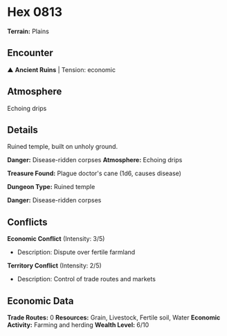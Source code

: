 # Hex 0813

**Terrain:** Plains

## Encounter
▲ **Ancient Ruins** | Tension: economic

## Atmosphere
Echoing drips

## Details
Ruined temple, built on unholy ground.

**Danger:** Disease-ridden corpses
**Atmosphere:** Echoing drips

**Treasure Found:** Plague doctor's cane (1d6, causes disease)


**Dungeon Type:** Ruined temple

**Danger:** Disease-ridden corpses

## Conflicts
**Economic Conflict** (Intensity: 3/5)
- Description: Dispute over fertile farmland

**Territory Conflict** (Intensity: 2/5)
- Description: Control of trade routes and markets

## Economic Data
**Trade Routes:** 0
**Resources:** Grain, Livestock, Fertile soil, Water
**Economic Activity:** Farming and herding
**Wealth Level:** 6/10
